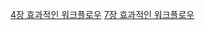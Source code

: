 [4장 효과적인 워크플로우](https://tong92.github.io/reads/team_for_git/4_%ED%9A%A8%EA%B3%BC%EC%A0%81%EC%9D%B8_%EC%9B%8C%ED%81%AC%ED%94%8C%EB%A1%9C%EC%9A%B0)
[7장 효과적인 워크플로우](https://tong92.github.io/reads/team_for_git/7_1%EC%9D%B8_%EC%9D%B4%EC%83%81%EC%9D%98_%ED%8C%80)
